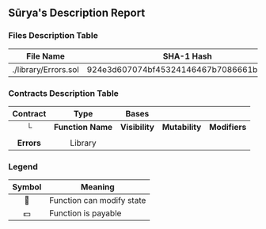 ## Sūrya's Description Report

### Files Description Table


|  File Name  |  SHA-1 Hash  |
|-------------|--------------|
| ./library/Errors.sol | 924e3d607074bf45324146467b7086661b6641b7 |


### Contracts Description Table


|  Contract  |         Type        |       Bases      |                  |                 |
|:----------:|:-------------------:|:----------------:|:----------------:|:---------------:|
|     └      |  **Function Name**  |  **Visibility**  |  **Mutability**  |  **Modifiers**  |
||||||
| **Errors** | Library |  |||


### Legend

|  Symbol  |  Meaning  |
|:--------:|-----------|
|    🛑    | Function can modify state |
|    💵    | Function is payable |
